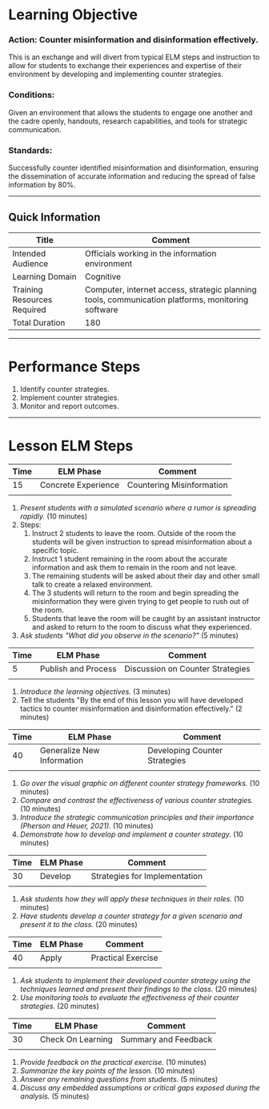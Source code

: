 # Learning Objective
### **Action:** Counter misinformation and disinformation effectively.
This is an exchange and will divert from typical ELM steps and instruction to allow for students to exchange their experiences and expertise of their environment by developing and implementing counter strategies.
### **Conditions:** 
Given an environment that allows the students to engage one another and the cadre openly, handouts, research capabilities, and tools for strategic communication.

### **Standards:** 
Successfully counter identified misinformation and disinformation, ensuring the dissemination of accurate information and reducing the spread of false information by 80%.

---

## Quick Information
| Title                       | Comment                                                                                           |
| --------------------------- | ------------------------------------------------------------------------------------------------- |
| Intended Audience           | Officials working in the information environment                                                  |
| Learning Domain             | Cognitive                                                                                         |
| Training Resources Required | Computer, internet access, strategic planning tools, communication platforms, monitoring software |
| Total Duration              | 180                                                                                               |

---
# Performance Steps

1. Identify counter strategies.
2. Implement counter strategies.
3. Monitor and report outcomes.

---
# Lesson ELM Steps

| Time | ELM Phase            | Comment                       |
| ---- | -------------------- | ----------------------------- |
| 15   | Concrete Experience  | Countering Misinformation     |
|      |                      |                               |
1. _Present students with a simulated scenario where a rumor is spreading rapidly._ (10 minutes)
2. Steps: 
	1. Instruct 2 students to leave the room. Outside of the room the students will be given instruction to spread misinformation about a specific topic.
	2. Instruct 1 student remaining in the room about the accurate information and ask them to remain in the room and not leave.
	2. The remaining students will be asked about their day and other small talk to create a relaxed environment.
	3. The 3 students will return to the room and begin spreading the misinformation they were given trying to get people to rush out of the room.
	4. Students that leave the room will be caught by an assistant instructor and asked to return to the room to discuss what they experienced.
3. _Ask students "What did you observe in the scenario?"_ (5 minutes) 

| Time | ELM Phase           | Comment                          |
| ---- | ------------------- | -------------------------------- |
| 5    | Publish and Process | Discussion on Counter Strategies |
|      |                     |                                  |

1. _Introduce the learning objectives._ (3 minutes)
2. Tell the students "By the end of this lesson you will have developed tactics to counter misinformation and disinformation effectively." (2 minutes)


| Time | ELM Phase            | Comment                       |
| ---- | -------------------- | ----------------------------- |
| 40   | Generalize New Information | Developing Counter Strategies |
|      |                      |                               |
1. _Go over the visual graphic on different counter strategy frameworks._ (10 minutes)
2. _Compare and contrast the effectiveness of various counter strategies._ (10 minutes)
3. _Introduce the strategic communication principles and their importance (Pherson and Heuer, 2021)._ (10 minutes)
4. _Demonstrate how to develop and implement a counter strategy._ (10 minutes)

| Time | ELM Phase            | Comment                       |
| ---- | -------------------- | ----------------------------- |
| 30   | Develop              | Strategies for Implementation |
|      |                      |                               |
1. _Ask students how they will apply these techniques in their roles._ (10 minutes)
2. _Have students develop a counter strategy for a given scenario and present it to the class._ (20 minutes)

| Time | ELM Phase            | Comment                       |
| ---- | -------------------- | ----------------------------- |
| 40   | Apply                | Practical Exercise            |
|      |                      |                               |
1. _Ask students to implement their developed counter strategy using the techniques learned and present their findings to the class._ (20 minutes)
2. _Use monitoring tools to evaluate the effectiveness of their counter strategies._ (20 minutes)

| Time | ELM Phase            | Comment                       |
| ---- | -------------------- | ----------------------------- |
| 30   | Check On Learning    | Summary and Feedback          |
|      |                      |                               |
1. _Provide feedback on the practical exercise._ (10 minutes)
2. _Summarize the key points of the lesson._ (10 minutes)
3. _Answer any remaining questions from students._ (5 minutes)
4. _Discuss any embedded assumptions or critical gaps exposed during the analysis._ (5 minutes)
